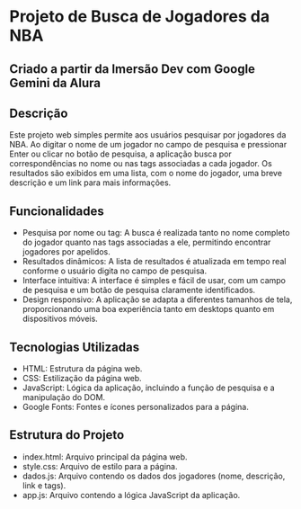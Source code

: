 # Projeto de Busca de Jogadores da NBA
## Criado a partir da Imersão Dev com Google Gemini da Alura

## Descrição

Este projeto web simples permite aos usuários pesquisar por jogadores da NBA. Ao digitar o nome de um jogador no campo de pesquisa e pressionar Enter ou clicar no botão de pesquisa, a aplicação busca por correspondências no nome ou nas tags associadas a cada jogador. Os resultados são exibidos em uma lista, com o nome do jogador, uma breve descrição e um link para mais informações.

## Funcionalidades

* Pesquisa por nome ou tag: A busca é realizada tanto no nome completo do jogador quanto nas tags associadas a ele, permitindo encontrar jogadores por apelidos.
* Resultados dinâmicos: A lista de resultados é atualizada em tempo real conforme o usuário digita no campo de pesquisa.
* Interface intuitiva: A interface é simples e fácil de usar, com um campo de pesquisa e um botão de pesquisa claramente identificados.
* Design responsivo: A aplicação se adapta a diferentes tamanhos de tela, proporcionando uma boa experiência tanto em desktops quanto em dispositivos móveis.

## Tecnologias Utilizadas

* HTML: Estrutura da página web.
* CSS: Estilização da página web.
* JavaScript: Lógica da aplicação, incluindo a função de pesquisa e a manipulação do DOM.
* Google Fonts: Fontes e ícones personalizados para a página.

## Estrutura do Projeto

* index.html: Arquivo principal da página web.
* style.css: Arquivo de estilo para a página.
* dados.js: Arquivo contendo os dados dos jogadores (nome, descrição, link e tags).
* app.js: Arquivo contendo a lógica JavaScript da aplicação.
